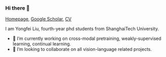 ### Hi there 👋
[Homepage](https://sites.google.com/view/yongfei-liu), [Google Scholar](https://scholar.google.com/citations?user=XVYKjDkAAAAJ&hl=en), [CV](https://drive.google.com/file/d/1Ac7Mot02A9x0BVq4W-Grp_Dd4OPEGqNi/view)

I am Yongfei Liu, fourth-year phd students from ShanghaiTech University.
- 🔭 I’m currently working on cross-modal pretraining, weakly-supervised learning, continual learning. 
- 👯 I’m looking to collaborate on all vision-language related projects.


<!--
**youngfly11/youngfly11** is a ✨ _special_ ✨ repository because its `README.md` (this file) appears on your GitHub profile.

Here are some ideas to get you started:

- 🔭 I’m currently working on ...
- 🌱 I’m currently learning ...
- 👯 I’m looking to collaborate on ...
- 🤔 I’m looking for help with ...
- 💬 Ask me about ...
- 📫 How to reach me: ...
- 😄 Pronouns: ...
- ⚡ Fun fact: ...
-->

